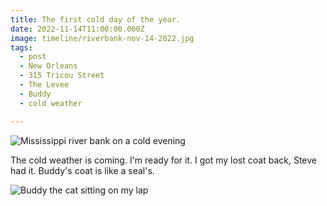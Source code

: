```yaml
---
title: The first cold day of the year.
date: 2022-11-14T11:00:00.000Z
image: timeline/riverbank-nov-14-2022.jpg
tags:
  - post 
  - New Orleans
  - 315 Tricou Street
  - The Levee
  - Buddy
  - cold weather

---
```


![Mississippi river bank on a cold evening](/static/img/timeline/riverbank-nov-14-2022.jpg)

The cold weather is coming. I'm ready for it. I got my lost coat back, Steve had it. Buddy's coat is like a seal's.

![Buddy the cat sitting on my lap](/static/img/buddy/buddy-on-my-lap-nov-14-2022.jpg)

